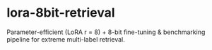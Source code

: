 # lora-8bit-retrieval
Parameter-efficient (LoRA r = 8) + 8-bit fine-tuning &amp; benchmarking pipeline for extreme multi-label retrieval.
